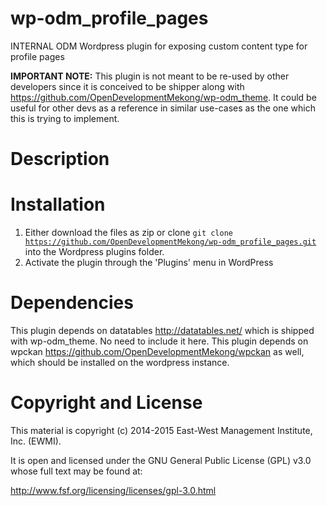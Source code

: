 # wp-odm_profile_pages

INTERNAL ODM Wordpress plugin for exposing custom content type for profile pages

**IMPORTANT NOTE:** This plugin is not meant to be re-used by other developers since it is conceived to be shipper along with https://github.com/OpenDevelopmentMekong/wp-odm_theme. It could be useful for other devs as a reference in similar use-cases as the one which this is trying to implement.

# Description

# Installation

1. Either download the files as zip or clone <code>git clone https://github.com/OpenDevelopmentMekong/wp-odm_profile_pages.git</code> into the Wordpress plugins folder.
2. Activate the plugin through the 'Plugins' menu in WordPress

# Dependencies

This plugin depends on datatables http://datatables.net/ which is shipped with wp-odm_theme. No need to include it here.
This plugin depends on wpckan https://github.com/OpenDevelopmentMekong/wpckan as well, which should be installed on the wordpress instance.

# Copyright and License

This material is copyright (c) 2014-2015 East-West Management Institute, Inc. (EWMI).

It is open and licensed under the GNU General Public License (GPL) v3.0 whose full text may be found at:

http://www.fsf.org/licensing/licenses/gpl-3.0.html

